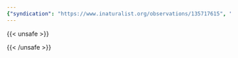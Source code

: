 ```yaml
---
{"syndication": "https://www.inaturalist.org/observations/135717615", "date": "2022-09-18T13:09:50-04:00", "taxon": {"name": "Dicranum scoparium", "common_name": "Broom Forkmoss"}, "quality_grade": "needs_id", "identifications_most_agree": false, "species_guess": "Broom Forkmoss", "identifications_most_disagree": false, "captive": false, "project_ids": [], "community_taxon_id": null, "geojson": {"type": "Point", "coordinates": [-73.1676619444, 42.6371022222]}, "owners_identification_from_vision": false, "identifications_count": 0, "obscured": false, "num_identification_agreements": 0, "num_identification_disagreements": 0, "place_guess": "Mount Greylock State Reservation, Adams, MA 01220, USA", "photos": [{"id": 231519089, "license_code": "cc-by-nc", "original_dimensions": {"width": 1536, "height": 2048}, "url": "https://inaturalist-open-data.s3.amazonaws.com/photos/231519089/square.jpeg", "attribution": "(c) Brandon Rozek, some rights reserved (CC BY-NC)", "flags": []}, {"id": 231519113, "license_code": "cc-by-nc", "original_dimensions": {"width": 1536, "height": 2048}, "url": "https://inaturalist-open-data.s3.amazonaws.com/photos/231519113/square.jpeg", "attribution": "(c) Brandon Rozek, some rights reserved (CC BY-NC)", "flags": []}]}
---
```

{{< unsafe >}}

{{< /unsafe >}}
